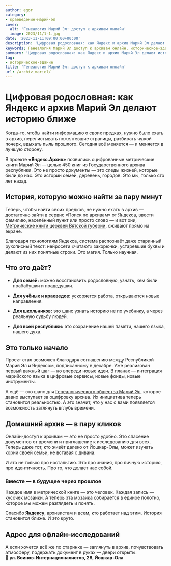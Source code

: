 ```yaml
---
author: egor
category:
- краеведение-марий-эл
cover:
  alt: 'Генеалогия Марий Эл: доступ к архивам онлайн'
  image: 2023/11/1-1.jpg
date: '2023-11-11T09:00:00+00:00'
description: 'Цифровая родословная: как Яндекс и архив Марий Эл делают историю ближе Когда-то, чтобы найти информацию о своих предках, нужно было ехать в архив,...'
keywords: Генеалогия Марий Эл доступ к архивам онлайн, историческое-здание, это, архив, марий, только, новые, историю, найти, просто, яндекс, делают, ближе, своих, нужно, ехать, вс
summary: 'Цифровая родословная: как Яндекс и архив Марий Эл делают историю ближе Когда-то, чтобы найти информацию о своих предках, нужно было ехать в архив,...'
tag:
- историческое-здание
title: 'Генеалогия Марий Эл: доступ к архивам онлайн'
url: /archiv_mariel/
---
```


# Цифровая родословная: как Яндекс и архив Марий Эл делают историю ближе

Когда-то, чтобы найти информацию о своих предках, нужно было ехать в архив, перелистывать пожелтевшие страницы, разбирать чужой почерк, вдыхать пыль прошлого. Сегодня всё меняется — и меняется в лучшую сторону.

В проекте **«Яндекс.Архив»** появились оцифрованные метрические книги Марий Эл — целых 450 книг из Государственного архива республики. Это не просто документы — это следы жизней, которые были до нас. Это истории семей, деревень, городов. Это мы, только сто лет назад.

## История, которую можно найти за пару минут

Теперь, чтобы найти своих предков, не нужно ехать в архив — достаточно зайти в сервис «Поиск по архивам» от Яндекса, ввести фамилию, населённый пункт или просто слово — и вот они, [Метрические книги церквей Вятской губерни](https://gosarhivrme.ru/sites/default/files/opisi/F305_op1.pdf), оживают прямо на экране.

Благодаря технологиям Яндекса, система распознаёт даже старинный рукописный текст: нейросети «читают» закорючки, устаревшие буквы и делают из них понятные строки. Это магия. Только научная.

## Что это даёт?

- **Для семей:** можно восстановить родословную, узнать, кем были прабабушки и прадедушки.

- **Для учёных и краеведов:** ускоряется работа, открываются новые направления.

- **Для школьников:** это шанс узнать историю не по учебнику, а через реальную судьбу людей.

- **Для всей республики:** это сохранение нашей памяти, нашего языка, нашего духа.

## Это только начало

Проект стал возможен благодаря соглашению между Республикой Марий Эл и Яндексом, подписанному в декабре. Уже реализован первый важный шаг — но впереди новые идеи. В планах — интеграция марийского языка в цифровые сервисы, новые фонды, новые инструменты.

А ещё — это шанс для [Генеалогического общества Марий Эл](https://t.me/mari_genealogy), которое давно выступает за оцифровку архива. Их инициатива теперь становится реальностью. А это значит, что у нас с вами появляется возможность заглянуть вглубь времени.

## Домашний архив — в пару кликов

Онлайн-доступ к архивам — это не просто удобно. Это спасение документов от времени и приглашение к исследованию для всех. Теперь даже тот, кто живёт далеко от Йошкар-Олы, может изучать корни своей семьи, не вставая с дивана.

И это не только про ностальгию. Это про знания, про личную историю, про идентичность. Про то, что делает нас собой.

### Вместе — в будущее через прошлое

Каждое имя в метрической книге — это человек. Каждая запись — кусочек мозаики. А теперь эта мозаика собирается в единое полотно, которое мы можем разглядеть и понять.

Спасибо [**Яндексу**](https://yandex.ru/archive/catalog/30425c49-89b9-44a3-a0d5-26605cfcd268), архивистам и всем, кто работает над этим. История становится ближе. И это круто.

## Адрес для офлайн-исследований

А если хочется всё же по старинке — заглянуть в архив, почувствовать атмосферу, подержать документ в руках — двери открыты:  
📍 **ул. Воинов-Интернационалистов, 28, Йошкар-Ола**